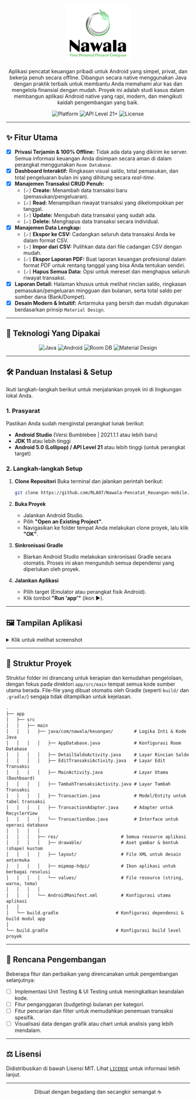 <div align="center">

<img src="https://raw.githubusercontent.com/RLA07/Nawala-Pencatat_Keuangan-mobile/main/art/Logo-Fit.png" width="180" alt="Logo Nawala">

Aplikasi pencatat keuangan pribadi untuk Android yang simpel, privat, dan bekerja penuh secara offline. Dibangun secara native menggunakan Java dengan praktik terbaik untuk membantu Anda memahami alur kas dan mengelola finansial dengan mudah. Proyek ini adalah studi kasus dalam membangun aplikasi Android native yang rapi, modern, dan mengikuti kaidah pengembangan yang baik.

<p align="center">
  <img src="https://img.shields.io/badge/platform-Android-brightgreen.svg" alt="Platform">
  <img src="https://img.shields.io/badge/API-21%2B-brightgreen.svg" alt="API Level 21+">
  <img src="https://img.shields.io/badge/license-MIT-blue.svg" alt="License">
</p>

</div>

---

## ✨ Fitur Utama

- [x] **Privasi Terjamin & 100% Offline:** Tidak ada data yang dikirim ke server. Semua informasi keuangan Anda disimpan secara aman di dalam perangkat menggunakan `Room Database`.
- [x] **Dashboard Interaktif:** Ringkasan visual saldo, total pemasukan, dan total pengeluaran bulan ini yang dihitung secara _real-time_.
- [x] **Manajemen Transaksi CRUD Penuh:**
  - `[✓]` **Create:** Menambah data transaksi baru (pemasukan/pengeluaran).
  - `[✓]` **Read:** Menampilkan riwayat transaksi yang dikelompokkan per tanggal.
  - `[✓]` **Update:** Mengubah data transaksi yang sudah ada.
  - `[✓]` **Delete:** Menghapus data transaksi secara individual.
- [x] **Manajemen Data Lengkap:**
  - `[✓]` **Ekspor ke CSV:** Cadangkan seluruh data transaksi Anda ke dalam format CSV.
  - `[✓]` **Impor dari CSV:** Pulihkan data dari file cadangan CSV dengan mudah.
  - `[✓]` **Ekspor Laporan PDF:** Buat laporan keuangan profesional dalam format PDF untuk rentang tanggal yang bisa Anda tentukan sendiri.
  - `[✓]` **Hapus Semua Data:** Opsi untuk mereset dan menghapus seluruh riwayat transaksi.
- [x] **Laporan Detail:** Halaman khusus untuk melihat rincian saldo, ringkasan pemasukan/pengeluaran mingguan dan bulanan, serta total saldo per sumber dana (Bank/Dompet).
- [x] **Desain Modern & Intuitif:** Antarmuka yang bersih dan mudah digunakan berdasarkan prinsip `Material Design`.

---

## 🚀 Teknologi Yang Dipakai

<div align="center">
    <img src="https://img.shields.io/badge/Java-ED8B00?style=for-the-badge&logo=openjdk&logoColor=white" alt="Java">
    <img src="https://img.shields.io/badge/Android-3DDC84?style=for-the-badge&logo=android&logoColor=white" alt="Android">
    <img src="https://img.shields.io/badge/Room_DB-8A644D?style=for-the-badge&logo=android-studio&logoColor=white" alt="Room DB">
    <img src="https://img.shields.io/badge/Material_Design-757575?style=for-the-badge&logo=material-design&logoColor=white" alt="Material Design">
</div>

---

## 🛠️ Panduan Instalasi & Setup

Ikuti langkah-langkah berikut untuk menjalankan proyek ini di lingkungan lokal Anda.

### **1. Prasyarat**

Pastikan Anda sudah menginstal perangkat lunak berikut:

- **Android Studio** (Versi Bumblebee | 2021.1.1 atau lebih baru)
- **JDK 11** atau lebih tinggi
- **Android 5.0 (Lollipop) / API Level 21** atau lebih tinggi (untuk perangkat target)

### **2. Langkah-langkah Setup**

1.  **Clone Repositori**
    Buka terminal dan jalankan perintah berikut:

    ```bash
    git clone https://github.com/RLA07/Nawala-Pencatat_Keuangan-mobile.git
    ```

2.  **Buka Proyek**

    - Jalankan Android Studio.
    - Pilih **"Open an Existing Project"**.
    - Navigasikan ke folder tempat Anda melakukan clone proyek, lalu klik **"OK"**.

3.  **Sinkronisasi Gradle**

    - Biarkan Android Studio melakukan sinkronisasi Gradle secara otomatis. Proses ini akan mengunduh semua dependensi yang diperlukan oleh proyek.

4.  **Jalankan Aplikasi**
    - Pilih target (Emulator atau perangkat fisik Android).
    - Klik tombol **"Run 'app'"** (ikon ▶️).

---

## 🖼️ Tampilan Aplikasi

<details>
<summary>Klik untuk melihat screenshot</summary>
<br>
<table>
  <tr>
    <td><center>Layar Utama (Dashboard)</center></td>
  </tr>
  <tr>
    <td><center><img src="https://raw.githubusercontent.com/RLA07/Nawala-Pencatat_Keuangan-mobile/main/art/dashboard.jpg" width="60%" alt="Layar Utama"></center></td>
  </tr>
  <tr>
    <td><center>Layar Detail Saldo</center></td>
  </tr>
  <tr>
    <td><center><img src="https://raw.githubusercontent.com/RLA07/Nawala-Pencatat_Keuangan-mobile/main/art/detail_saldo.jpg" width="60%" alt="Layar Detail Saldo"></center></td>
  </tr>
  <tr>
    <td><center>Tambah Transaksi</center></td>
  </tr>
  <tr>
    <td><center><img src="https://raw.githubusercontent.com/RLA07/Nawala-Pencatat_Keuangan-mobile/main/art/tambah_transaksi.jpg" width="60%" alt="Formulir Transaksi"></center></td>
  </tr>
  <tr>
    <td><center>Edit Transaksi</center></td>
  </tr>
  <tr>
    <td><center><img src="https://raw.githubusercontent.com/RLA07/Nawala-Pencatat_Keuangan-mobile/main/art/edit_transaksi.jpg" width="60%" alt="Formulir Transaksi"></center></td>
  </tr>
</table>
</details>

---

## 📁 Struktur Proyek

Struktur folder ini dirancang untuk kerapian dan kemudahan pengelolaan, dengan fokus pada direktori `app/src/main` tempat semua kode sumber utama berada. File-file yang dibuat otomatis oleh Gradle (seperti `build/` dan `.gradle/`) sengaja tidak ditampilkan untuk kejelasan.

```
.
├── app
│   ├── src
│   │   ├── main
│   │   │   ├── java/com/nawala/keuangan/        # Logika Inti & Kode Java
│   │   │   │   ├── AppDatabase.java             # Konfigurasi Room Database
│   │   │   │   ├── DetailSaldoActivity.java     # Layar Rincian Saldo
│   │   │   │   ├── EditTransaksiActivity.java   # Layar Edit Transaksi
│   │   │   │   ├── MainActivity.java            # Layar Utama (Dashboard)
│   │   │   │   ├── TambahTransaksiActivity.java # Layar Tambah Transaksi
│   │   │   │   ├── Transaction.java             # Model/Entity untuk tabel transaksi
│   │   │   │   ├── TransactionAdapter.java      # Adapter untuk RecyclerView
│   │   │   │   └── TransactionDao.java          # Interface untuk operasi database
│   │   │   │
│   │   │   ├── res/                        # Semua resource aplikasi
│   │   │   │   ├── drawable/               # Aset gambar & bentuk (shape) kustom
│   │   │   │   ├── layout/                 # File XML untuk desain antarmuka
│   │   │   │   ├── mipmap-hdpi/            # Ikon aplikasi untuk berbagai resolusi
│   │   │   │   └── values/                 # File resource (string, warna, tema)
│   │   │   │
│   │   │   └── AndroidManifest.xml         # Konfigurasi utama aplikasi
│   │
│   └── build.gradle                      # Konfigurasi dependensi & build modul app
│
└── build.gradle                          # Konfigurasi build level proyek
```

---

## 📝 Rencana Pengembangan

Beberapa fitur dan perbaikan yang direncanakan untuk pengembangan selanjutnya:

- [ ] Implementasi Unit Testing & UI Testing untuk meningkatkan keandalan kode.
- [ ] Fitur penganggaran (budgeting) bulanan per kategori.
- [ ] Fitur pencarian dan filter untuk memudahkan penemuan transaksi spesifik.
- [ ] Visualisasi data dengan grafik atau chart untuk analisis yang lebih mendalam.

---

## ⚖️ Lisensi

Didistribusikan di bawah Lisensi MIT. Lihat [`LICENSE`](https://github.com/RLA07/Nawala-Pencatat_Keuangan-mobile/blob/main/LICENSE) untuk informasi lebih lanjut.

---

<div align="center">
Dibuat dengan begadang dan secangkir semangat ☕
</div>
